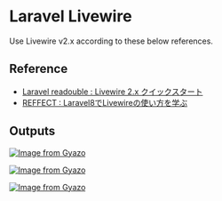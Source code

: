 # Laravel Livewire
Use Livewire v2.x according to these below references.

## Reference
- [Laravel readouble : Livewire 2.x クイックスタート](https://readouble.com/livewire/2.x/ja/quickstart.html)
- [REFFECT : Laravel8でLivewireの使い方を学ぶ](https://reffect.co.jp/laravel/laravel-livewire)

## Outputs
[![Image from Gyazo](https://i.gyazo.com/c9a36e1cf2823cae1a87d873eea05129.gif)](https://gyazo.com/c9a36e1cf2823cae1a87d873eea05129)

[![Image from Gyazo](https://i.gyazo.com/4a62a0f6d4894f560da70ee8c13d7077.gif)](https://gyazo.com/4a62a0f6d4894f560da70ee8c13d7077)

[![Image from Gyazo](https://i.gyazo.com/a2bbe7c4494e40cf2f20f34400ab730a.gif)](https://gyazo.com/a2bbe7c4494e40cf2f20f34400ab730a)
